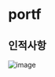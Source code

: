# portf

<!-- 주석 달아보기 -->
   ## 인적사항
![image](https://user-images.githubusercontent.com/62272219/118617684-d4d0e180-b7fd-11eb-8404-7de271587ff4.png)
